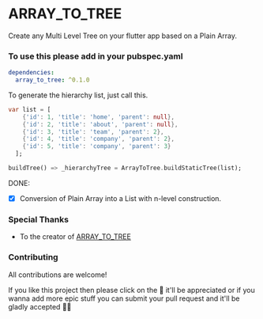 # ARRAY_TO_TREE
Create any Multi Level Tree on your flutter app based on a Plain Array.

### To use this please add in your **pubspec.yaml**

```yaml
dependencies:
  array_to_tree: ^0.1.0
```

To generate the hierarchy list, just call this.

```dart
var list = [
    {'id': 1, 'title': 'home', 'parent': null},
    {'id': 2, 'title': 'about', 'parent': null},
    {'id': 3, 'title': 'team', 'parent': 2},
    {'id': 4, 'title': 'company', 'parent': 2},
    {'id': 5, 'title': 'company', 'parent': 3}
  ];

buildTree() => _hierarchyTree = ArrayToTree.buildStaticTree(list);
```



DONE:
- [x] Conversion of Plain Array into a List with n-level construction.


### Special Thanks

- To the creator of [ARRAY_TO_TREE](https://github.com/alferov/array-to-tree)

### Contributing

All contributions are welcome!

If you like this project then please click on the :star2: it'll be appreciated or if you wanna add more epic stuff you can submit your pull request and it'll be gladly accepted :ok_man:

